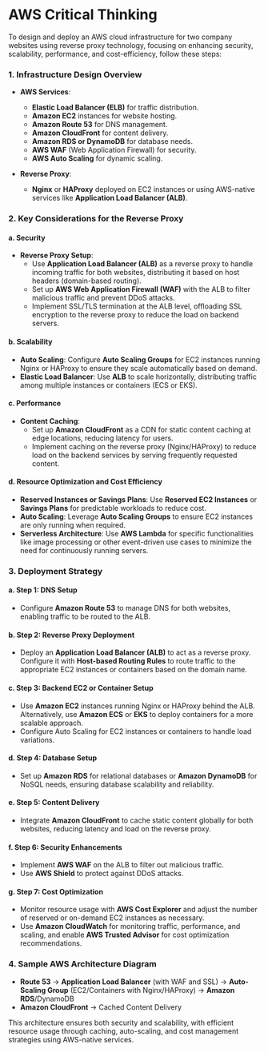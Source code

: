#  AWS Critical Thinking  

To design and deploy an AWS cloud infrastructure for two company websites using reverse proxy technology, focusing on enhancing security, scalability, performance, and cost-efficiency, follow these steps:

### 1. **Infrastructure Design Overview**

- **AWS Services**: 
  - **Elastic Load Balancer (ELB)** for traffic distribution.
  - **Amazon EC2** instances for website hosting.
  - **Amazon Route 53** for DNS management.
  - **Amazon CloudFront** for content delivery.
  - **Amazon RDS or DynamoDB** for database needs.
  - **AWS WAF** (Web Application Firewall) for security.
  - **AWS Auto Scaling** for dynamic scaling.
  
- **Reverse Proxy**:
  - **Nginx** or **HAProxy** deployed on EC2 instances or using AWS-native services like **Application Load Balancer (ALB)**.
  
### 2. **Key Considerations for the Reverse Proxy**

#### a. **Security**
- **Reverse Proxy Setup**:
  - Use **Application Load Balancer (ALB)** as a reverse proxy to handle incoming traffic for both websites, distributing it based on host headers (domain-based routing).
  - Set up **AWS Web Application Firewall (WAF)** with the ALB to filter malicious traffic and prevent DDoS attacks.
  - Implement SSL/TLS termination at the ALB level, offloading SSL encryption to the reverse proxy to reduce the load on backend servers.
  
#### b. **Scalability**
- **Auto Scaling**: Configure **Auto Scaling Groups** for EC2 instances running Nginx or HAProxy to ensure they scale automatically based on demand.
- **Elastic Load Balancer**: Use **ALB** to scale horizontally, distributing traffic among multiple instances or containers (ECS or EKS).

#### c. **Performance**
- **Content Caching**: 
  - Set up **Amazon CloudFront** as a CDN for static content caching at edge locations, reducing latency for users.
  - Implement caching on the reverse proxy (Nginx/HAProxy) to reduce load on the backend services by serving frequently requested content.
  
#### d. **Resource Optimization and Cost Efficiency**
- **Reserved Instances or Savings Plans**: Use **Reserved EC2 Instances** or **Savings Plans** for predictable workloads to reduce cost.
- **Auto Scaling**: Leverage **Auto Scaling Groups** to ensure EC2 instances are only running when required.
- **Serverless Architecture**: Use **AWS Lambda** for specific functionalities like image processing or other event-driven use cases to minimize the need for continuously running servers.
  
### 3. **Deployment Strategy**

#### a. **Step 1: DNS Setup**
- Configure **Amazon Route 53** to manage DNS for both websites, enabling traffic to be routed to the ALB.

#### b. **Step 2: Reverse Proxy Deployment**
- Deploy an **Application Load Balancer (ALB)** to act as a reverse proxy. Configure it with **Host-based Routing Rules** to route traffic to the appropriate EC2 instances or containers based on the domain name.

#### c. **Step 3: Backend EC2 or Container Setup**
- Use **Amazon EC2** instances running Nginx or HAProxy behind the ALB. Alternatively, use **Amazon ECS** or **EKS** to deploy containers for a more scalable approach.
- Configure Auto Scaling for EC2 instances or containers to handle load variations.

#### d. **Step 4: Database Setup**
- Set up **Amazon RDS** for relational databases or **Amazon DynamoDB** for NoSQL needs, ensuring database scalability and reliability.
  
#### e. **Step 5: Content Delivery**
- Integrate **Amazon CloudFront** to cache static content globally for both websites, reducing latency and load on the reverse proxy.

#### f. **Step 6: Security Enhancements**
- Implement **AWS WAF** on the ALB to filter out malicious traffic.
- Use **AWS Shield** to protect against DDoS attacks.

#### g. **Step 7: Cost Optimization**
- Monitor resource usage with **AWS Cost Explorer** and adjust the number of reserved or on-demand EC2 instances as necessary.
- Use **Amazon CloudWatch** for monitoring traffic, performance, and scaling, and enable **AWS Trusted Advisor** for cost optimization recommendations.

### 4. **Sample AWS Architecture Diagram**

- **Route 53** → **Application Load Balancer** (with WAF and SSL) → **Auto-Scaling Group** (EC2/Containers with Nginx/HAProxy) → **Amazon RDS**/DynamoDB
- **Amazon CloudFront** → Cached Content Delivery

This architecture ensures both security and scalability, with efficient resource usage through caching, auto-scaling, and cost management strategies using AWS-native services.





